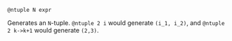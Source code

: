 ```
@ntuple N expr
```

Generates an `N`-tuple. `@ntuple 2 i` would generate `(i_1, i_2)`, and `@ntuple 2 k->k+1` would generate `(2,3)`.

